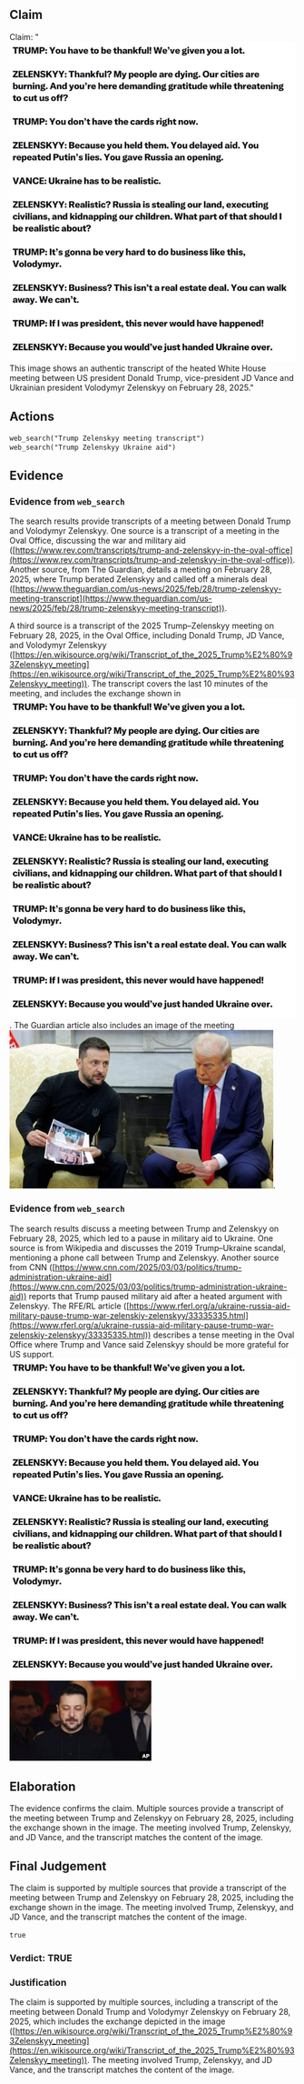 ## Claim
Claim: "![image 15](media/48.jpg) This image shows an authentic transcript of the heated White House meeting between US president Donald Trump, vice-president JD Vance and Ukrainian president Volodymyr Zelenskyy on February 28, 2025."

## Actions
```
web_search("Trump Zelenskyy meeting transcript")
web_search("Trump Zelenskyy Ukraine aid")
```

## Evidence
### Evidence from `web_search`
The search results provide transcripts of a meeting between Donald Trump and Volodymyr Zelenskyy. One source is a transcript of a meeting in the Oval Office, discussing the war and military aid ([https://www.rev.com/transcripts/trump-and-zelenskyy-in-the-oval-office](https://www.rev.com/transcripts/trump-and-zelenskyy-in-the-oval-office)). Another source, from The Guardian, details a meeting on February 28, 2025, where Trump berated Zelenskyy and called off a minerals deal ([https://www.theguardian.com/us-news/2025/feb/28/trump-zelenskyy-meeting-transcript](https://www.theguardian.com/us-news/2025/feb/28/trump-zelenskyy-meeting-transcript)).

A third source is a transcript of the 2025 Trump–Zelenskyy meeting on February 28, 2025, in the Oval Office, including Donald Trump, JD Vance, and Volodymyr Zelenskyy ([https://en.wikisource.org/wiki/Transcript_of_the_2025_Trump%E2%80%93Zelenskyy_meeting](https://en.wikisource.org/wiki/Transcript_of_the_2025_Trump%E2%80%93Zelenskyy_meeting)). The transcript covers the last 10 minutes of the meeting, and includes the exchange shown in ![image 15](media/48.jpg). The Guardian article also includes an image of the meeting ![image 2209](media/2025-08-07_20-08-1754597334-298474.jpg).


### Evidence from `web_search`
The search results discuss a meeting between Trump and Zelenskyy on February 28, 2025, which led to a pause in military aid to Ukraine. One source is from Wikipedia and discusses the 2019 Trump–Ukraine scandal, mentioning a phone call between Trump and Zelenskyy. Another source from CNN ([https://www.cnn.com/2025/03/03/politics/trump-administration-ukraine-aid](https://www.cnn.com/2025/03/03/politics/trump-administration-ukraine-aid)) reports that Trump paused military aid after a heated argument with Zelenskyy. The RFE/RL article ([https://www.rferl.org/a/ukraine-russia-aid-military-pause-trump-war-zelenskiy-zelenskyy/33335335.html](https://www.rferl.org/a/ukraine-russia-aid-military-pause-trump-war-zelenskiy-zelenskyy/33335335.html)) describes a tense meeting in the Oval Office where Trump and Vance said Zelenskyy should be more grateful for US support. ![image 15](media/48.jpg) ![image 9406](media/2025-08-30_22-03-1756591405-170015.jpg)


## Elaboration
The evidence confirms the claim. Multiple sources provide a transcript of the meeting between Trump and Zelenskyy on February 28, 2025, including the exchange shown in the image. The meeting involved Trump, Zelenskyy, and JD Vance, and the transcript matches the content of the image.


## Final Judgement
The claim is supported by multiple sources that provide a transcript of the meeting between Trump and Zelenskyy on February 28, 2025, including the exchange shown in the image. The meeting involved Trump, Zelenskyy, and JD Vance, and the transcript matches the content of the image.

`true`

### Verdict: TRUE

### Justification
The claim is supported by multiple sources, including a transcript of the meeting between Donald Trump and Volodymyr Zelenskyy on February 28, 2025, which includes the exchange depicted in the image ([https://en.wikisource.org/wiki/Transcript_of_the_2025_Trump%E2%80%93Zelenskyy_meeting](https://en.wikisource.org/wiki/Transcript_of_the_2025_Trump%E2%80%93Zelenskyy_meeting)). The meeting involved Trump, Zelenskyy, and JD Vance, and the transcript matches the content of the image.
